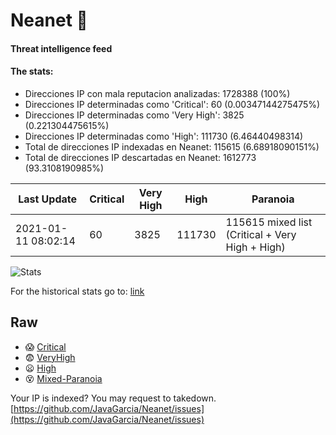 # Neanet :hocho:
#### Threat intelligence feed
#### The stats:

- Direcciones IP con mala reputacion analizadas: 1728388 (100%)
- Direcciones IP determinadas como 'Critical':  60 (0.00347144275475%)
- Direcciones IP determinadas como 'Very High':  3825 (0.221304475615%)
- Direcciones IP determinadas como 'High':  111730 (6.46440498314)
- Total de direcciones IP indexadas en Neanet:  115615 (6.68918090151%)
- Total de direcciones IP descartadas en Neanet:  1612773 (93.3108190985%)

| Last Update | Critical | Very High | High | Paranoia |
| --- | --- | --- | --- | --- |
| 2021-01-11 08:02:14 | 60 | 3825 | 111730 | 115615 mixed list (Critical + Very High + High)|

![Stats](https://docs.google.com/spreadsheets/d/e/2PACX-1vSnaNMIXVabIpDJjufMlzH7poXnshF3mgd8Is1g9ytUEzVsP5my4Trn8f-xkoLLQ38xpL3HtmUexLo6/pubchart?oid=501124687&format=image)

For the historical stats go to: [link](/stats.csv)
## Raw
- :scream: [Critical](https://raw.githubusercontent.com/JavaGarcia/Neanet/master/blacklists/neanet_critical.txt)
- :fearful: [VeryHigh](https://raw.githubusercontent.com/JavaGarcia/Neanet/master/blacklists/neanet_veryHigh.txtt)
- :frowning: [High](https://raw.githubusercontent.com/JavaGarcia/Neanet/master/blacklists/neanet_high.txt)
- :dizzy_face: [Mixed-Paranoia](https://raw.githubusercontent.com/JavaGarcia/Neanet/master/blacklists/neanet_all.txt)


Your IP is indexed? You may request to takedown. [https://github.com/JavaGarcia/Neanet/issues](https://github.com/JavaGarcia/Neanet/issues)






















































































































































































































































































































































































































































































































































































































































































































































































































































































































































































































































































































































































































































































































































































































































































































































































































































































































































































































































































































































































































































































































































































































































































































































































































































































































































































































































































































































































































































































































































































































































































































































































































































































































































































































































































































































